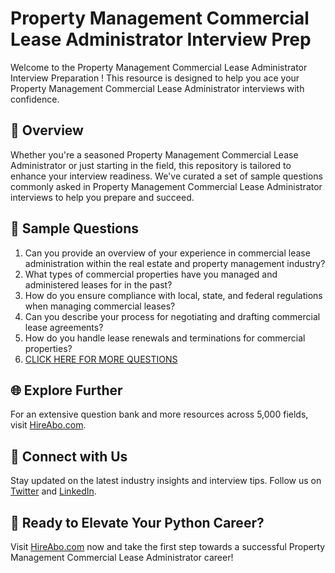 # Property Management Commercial Lease Administrator Interview Prep

Welcome to the Property Management Commercial Lease Administrator Interview Preparation ! This resource is designed to help you ace your Property Management Commercial Lease Administrator interviews with confidence.

## 🚀 Overview

Whether you're a seasoned Property Management Commercial Lease Administrator or just starting in the field, this repository is tailored to enhance your interview readiness. We've curated a set of sample questions commonly asked in Property Management Commercial Lease Administrator interviews to help you prepare and succeed.

## 📝 Sample Questions

1. Can you provide an overview of your experience in commercial lease administration within the real estate and property management industry?
2. What types of commercial properties have you managed and administered leases for in the past?
3. How do you ensure compliance with local, state, and federal regulations when managing commercial leases?
4. Can you describe your process for negotiating and drafting commercial lease agreements?
5. How do you handle lease renewals and terminations for commercial properties?
6. [CLICK HERE FOR MORE QUESTIONS](https://hireabo.com/job/21_1_42/Property%20Management%20Commercial%20Lease%20Administrator)

## 🌐 Explore Further

For an extensive question bank and more resources across 5,000 fields, visit [HireAbo.com](https://www.hireabo.com).

## 📱 Connect with Us

Stay updated on the latest industry insights and interview tips. Follow us on [Twitter](https://twitter.com/hireabo) and [LinkedIn](https://www.linkedin.com/in/hire-abo-3609972a8/).

## 🚀 Ready to Elevate Your Python Career?

Visit [HireAbo.com](https://www.hireabo.com) now and take the first step towards a successful Property Management Commercial Lease Administrator career!